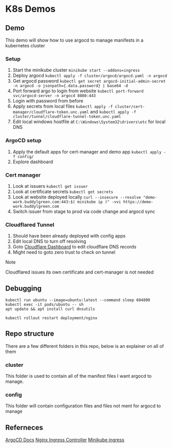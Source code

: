 # K8s Demos

## Demo

This demo will show how to use argocd to manage manifests in a kubernetes cluster

### Setup

1. Start the minikube cluster `minikube start --addons=ingress`
2. Deploy argocd `kubectl apply -f cluster/argocd/argocd.yaml -n argocd`
3. Get argocd password `kubectl get secret argocd-initial-admin-secret -n argocd -o jsonpath={.data.password} | base64 -d`
4. Port forward argo to login from website `kubectl port-forward svc/argocd-server -n argocd 8080:443`
5. Login with password from before
6. Apply secrets from local files `kubectl apply -f cluster/cert-manager/cloudflare-token.unc.yaml` and `kubectl apply -f cluster/tunnel/cloudflare-tunnel-token.unc.yaml`
7. Edit local windows hostfile at `C:\Windows\System32\drivers\etc` for local DNS

### ArgoCD setup

1. Apply the default apps for cert-manager and demo app `kubectl apply -f config/`
2. Explore dashboard

### Cert manager

1. Look at issuers `kubectl get issuer`
2. Look at certificate secrets `kubectl get secrets`
3. Look at website deployed locally `curl --insecure --resolve "demo-work.buddylgreen.com:443:$( minikube ip )" -vvi https://demo-work.buddylgreen.com`
4. Switch issuer from stage to prod via code change and argocd sync

### Cloudflared Tunnel

1. Should have been already deployed with config apps
2. Edit local DNS to turn off resolving
3. Goto [Cloudflare Dashboard](https://dash.cloudflare.com) to edit cloudflare DNS records
4. Might need to goto zero trust to check on tunnel

> [!NOTE]  
> Cloudflared issues its own certificate and cert-manager is not needed


## Debugging
```
kubectl run ubuntu --image=ubuntu:latest --command sleep 604800
kubectl exec -it pods/ubuntu -- sh
apt update && apt install curl dnsutils

kubectl rollout restart deployment/nginx
```

## Repo structure

There are a few different folders in this repo, below is an explainer on all of them

### cluster

This folder is used to contain all of the manifest files I want argocd to manage.

### config

This folder will contain configuration files and files not ment for argocd to manage

## Referneces

[ArgoCD Docs](https://argo-cd.readthedocs.io/en/stable/getting_started/)
[Nginx Ingress Controller](https://kubernetes.github.io/ingress-nginx/deploy/)
[Minikube ingress](https://kubernetes.io/docs/tasks/access-application-cluster/ingress-minikube/)
